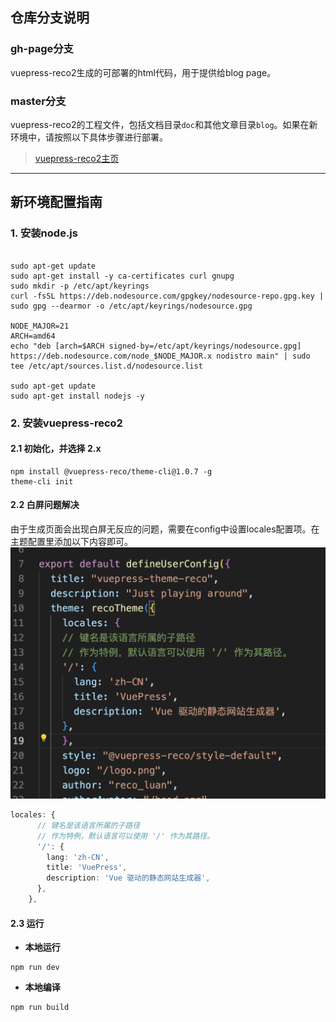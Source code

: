 ## 仓库分支说明

### gh-page分支
vuepress-reco2生成的可部署的html代码，用于提供给blog page。

### master分支
vuepress-reco2的工程文件，包括文档目录`doc`和其他文章目录`blog`。如果在新环境中，请按照以下具体步骤进行部署。
> [vuepress-reco2主页](https://vuepress-theme-reco.recoluan.com/)

---

## 新环境配置指南

### 1. 安装node.js
```shell

sudo apt-get update
sudo apt-get install -y ca-certificates curl gnupg
sudo mkdir -p /etc/apt/keyrings
curl -fsSL https://deb.nodesource.com/gpgkey/nodesource-repo.gpg.key | sudo gpg --dearmor -o /etc/apt/keyrings/nodesource.gpg

NODE_MAJOR=21
ARCH=amd64
echo "deb [arch=$ARCH signed-by=/etc/apt/keyrings/nodesource.gpg] https://deb.nodesource.com/node_$NODE_MAJOR.x nodistro main" | sudo tee /etc/apt/sources.list.d/nodesource.list

sudo apt-get update
sudo apt-get install nodejs -y
```


### 2. 安装vuepress-reco2
#### 2.1 初始化，并选择 2.x
```shell
npm install @vuepress-reco/theme-cli@1.0.7 -g
theme-cli init
```

#### 2.2 白屏问题解决
由于生成页面会出现白屏无反应的问题，需要在config中设置locales配置项。在主题配置里添加以下内容即可。
![添加位置](doc/pic/planA.png)
```TypeScript
locales: {
      // 键名是该语言所属的子路径
      // 作为特例，默认语言可以使用 '/' 作为其路径。
      '/': {
        lang: 'zh-CN',
        title: 'VuePress',
        description: 'Vue 驱动的静态网站生成器',
      },
    },
```
#### 2.3 运行
- **本地运行**
```shell
npm run dev
```
- **本地编译**
```shell
npm run build
```
